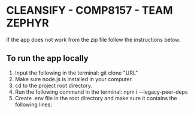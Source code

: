# CLEANSIFY - COMP8157 - TEAM ZEPHYR

If the app does not work from the zip file follow the instructions below.

## To run the app locally

1. Input the following in the terminal: git clone "URL"
2. Make sure node.js is installed in your computer.
3. cd to the project root directory.
4. Run the following command in the terminal: npm i --legacy-peer-deps
5. Create .env file in the root directory and make sure it contains the following lines:
